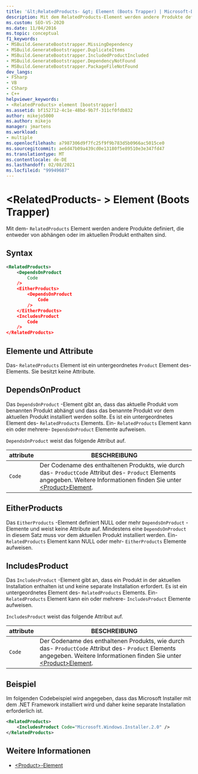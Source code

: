 ```yaml
---
title: '&lt;RelatedProducts- &gt; Element (Boots Trapper) | Microsoft-Dokumentation'
description: Mit dem RelatedProducts-Element werden andere Produkte definiert, die entweder von oder im aktuellen Produkt enthalten sind.
ms.custom: SEO-VS-2020
ms.date: 11/04/2016
ms.topic: conceptual
f1_keywords:
- MSBuild.GenerateBootstrapper.MissingDependency
- MSBuild.GenerateBootstrapper.DuplicateItems
- MSBuild.GenerateBootstrapper.IncludedProductIncluded
- MSBuild.GenerateBootstrapper.DependencyNotFound
- MSBuild.GenerateBootstrapper.PackageFileNotFound
dev_langs:
- FSharp
- VB
- CSharp
- C++
helpviewer_keywords:
- <RelatedProducts> element [bootstrapper]
ms.assetid: bf152712-4c1e-48bd-9b7f-311cf0fdb832
author: mikejo5000
ms.author: mikejo
manager: jmartens
ms.workload:
- multiple
ms.openlocfilehash: a7987306d9f7fc25f9f9b783d5b0966ac5015ce0
ms.sourcegitcommit: ae6d47b09a439cd0e13180f5e89510e3e347fd47
ms.translationtype: MT
ms.contentlocale: de-DE
ms.lasthandoff: 02/08/2021
ms.locfileid: "99949687"
---
```

# <a name="ltrelatedproductsgt-element-bootstrapper"></a>&lt;RelatedProducts- &gt; Element (Boots Trapper)
Mit dem- `RelatedProducts` Element werden andere Produkte definiert, die entweder von abhängen oder im aktuellen Produkt enthalten sind.

## <a name="syntax"></a>Syntax

```xml
<RelatedProducts>
    <DependsOnProduct
        Code
    />
    <EitherProducts>
        <DependsOnProduct
            Code
        />
    </EitherProducts>
    <IncludesProduct
        Code
    />
</RelatedProducts>
```

## <a name="elements-and-attributes"></a>Elemente und Attribute
 Das- `RelatedProducts` Element ist ein untergeordnetes `Product` Element des-Elements. Sie besitzt keine Attribute.

## <a name="dependsonproduct"></a>DependsOnProduct
 Das `DependsOnProduct` -Element gibt an, dass das aktuelle Produkt vom benannten Produkt abhängt und dass das benannte Produkt vor dem aktuellen Produkt installiert werden sollte. Es ist ein untergeordnetes Element des- `RelatedProducts` Elements. Ein- `RelatedProducts` Element kann ein oder mehrere- `DependsOnProduct` Elemente aufweisen.

 `DependsOnProduct` weist das folgende Attribut auf.

|attribute|BESCHREIBUNG|
|---------------|-----------------|
|`Code`|Der Codename des enthaltenen Produkts, wie durch das- `ProductCode` Attribut des- `Product` Elements angegeben. Weitere Informationen finden Sie unter [\<Product>Element](../deployment/product-element-bootstrapper.md).|

## <a name="eitherproducts"></a>EitherProducts
 Das `EitherProducts` -Element definiert NULL oder mehr `DependsOnProduct` -Elemente und weist keine Attribute auf. Mindestens eine `DependsOnProduct` in diesem Satz muss vor dem aktuellen Produkt installiert werden. Ein- `RelatedProducts` Element kann NULL oder mehr- `EitherProducts` Elemente aufweisen.

## <a name="includesproduct"></a>IncludesProduct
 Das `IncludesProduct` -Element gibt an, dass ein Produkt in der aktuellen Installation enthalten ist und keine separate Installation erfordert. Es ist ein untergeordnetes Element des- `RelatedProducts` Elements. Ein- `RelatedProducts` Element kann ein oder mehrere- `IncludesProduct` Elemente aufweisen.

 `IncludesProduct` weist das folgende Attribut auf.

|attribute|BESCHREIBUNG|
|---------------|-----------------|
|`Code`|Der Codename des enthaltenen Produkts, wie durch das- `ProductCode` Attribut des- `Product` Elements angegeben. Weitere Informationen finden Sie unter [\<Product>Element](../deployment/product-element-bootstrapper.md).|

## <a name="example"></a>Beispiel
 Im folgenden Codebeispiel wird angegeben, dass das Microsoft Installer mit dem .NET Framework installiert wird und daher keine separate Installation erforderlich ist.

```xml
<RelatedProducts>
    <IncludesProduct Code="Microsoft.Windows.Installer.2.0" />
</RelatedProducts>
```

## <a name="see-also"></a>Weitere Informationen
- [\<Product>-Element](../deployment/product-element-bootstrapper.md)